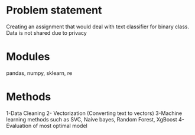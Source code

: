 # Problem statement

Creating an assignment that would deal with text classifier for binary class. Data is not shared due to privacy

# Modules
pandas, numpy, sklearn, re

# Methods

1-Data Cleaning 
2- Vectorization (Converting text to vectors)
3-Machine learning methods such as SVC, Naive bayes, Random Forest, XgBoost
4-Evaluation of most optimal model
